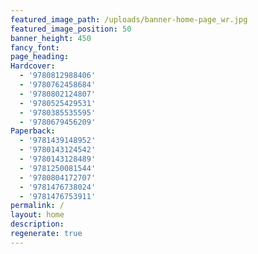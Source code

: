 ```yaml
---
featured_image_path: /uploads/banner-home-page_wr.jpg
featured_image_position: 50
banner_height: 450
fancy_font:
page_heading:
Hardcover:
  - '9780812988406'
  - '9780762458684'
  - '9780802124807'
  - '9780525429531'
  - '9780385535595'
  - '9780679456209'
Paperback:
  - '9781439148952'
  - '9780143124542'
  - '9780143128489'
  - '9781250081544'
  - '9780804172707'
  - '9781476738024'
  - '9781476753911'
permalink: /
layout: home
description:
regenerate: true
---
```



